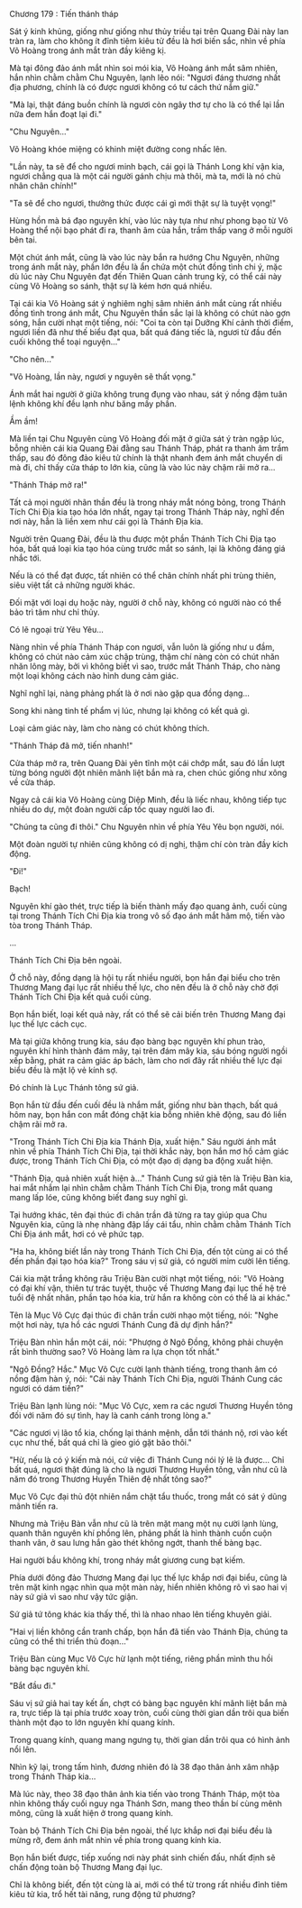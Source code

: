 




Chương 179 : Tiến thánh tháp


Sát ý kinh khủng, giống như giống như thủy triều tại trên Quang Đài này lan tràn ra, làm cho không ít đỉnh tiêm kiêu tử đều là hơi biến sắc, nhìn về phía Võ Hoàng trong ánh mắt tràn đầy kiêng kị.

Mà tại đông đảo ánh mắt nhìn soi mói kia, Võ Hoàng ánh mắt sâm nhiên, hắn nhìn chằm chằm Chu Nguyên, lạnh lẽo nói: "Ngươi đáng thương nhất địa phương, chính là có được ngươi không có tư cách thứ nắm giữ."

"Mà lại, thật đáng buồn chính là ngươi còn ngây thơ tự cho là có thể lại lần nữa đem hắn đoạt lại đi."

"Chu Nguyên..."

Võ Hoàng khóe miệng có khinh miệt đường cong nhấc lên.

"Lần này, ta sẽ để cho ngươi minh bạch, cái gọi là Thánh Long khí vận kia, ngươi chẳng qua là một cái người gánh chịu mà thôi, mà ta, mới là nó chủ nhân chân chính!"

"Ta sẽ để cho ngươi, thưởng thức được cái gì mới thật sự là tuyệt vọng!"

Hùng hồn mà bá đạo nguyên khí, vào lúc này tựa như như phong bạo từ Võ Hoàng thể nội bạo phát đi ra, thanh âm của hắn, trầm thấp vang ở mỗi người bên tai.

Một chút ánh mắt, cũng là vào lúc này bắn ra hướng Chu Nguyên, những trong ánh mắt này, phần lớn đều là ẩn chứa một chút đồng tình chi ý, mặc dù lúc này Chu Nguyên đạt đến Thiên Quan cảnh trung kỳ, có thể cái này cùng Võ Hoàng so sánh, thật sự là kém hơn quá nhiều.

Tại cái kia Võ Hoàng sát ý nghiêm nghị sâm nhiên ánh mắt cùng rất nhiều đồng tình trong ánh mắt, Chu Nguyên thần sắc lại là không có chút nào gợn sóng, hắn cười nhạt một tiếng, nói: "Coi ta còn tại Dưỡng Khí cảnh thời điểm, ngươi liền đã như thế biểu đạt qua, bất quá đáng tiếc là, ngươi từ đầu đến cuối không thể toại nguyện..."

"Cho nên..."

"Võ Hoàng, lần này, ngươi y nguyên sẽ thất vọng."

Ánh mắt hai người ở giữa không trung đụng vào nhau, sát ý nồng đậm tuân lệnh không khí đều lạnh như băng mấy phần.

Ầm ầm!

Mà liền tại Chu Nguyên cùng Võ Hoàng đối mặt ở giữa sát ý tràn ngập lúc, bỗng nhiên cái kia Quang Đài đằng sau Thánh Tháp, phát ra thanh âm trầm thấp, sau đó đông đảo kiêu tử chính là thật nhanh đem ánh mắt chuyển di mà đi, chỉ thấy cửa tháp to lớn kia, cũng là vào lúc này chậm rãi mở ra...

"Thánh Tháp mở ra!"

Tất cả mọi người nhãn thần đều là trong nháy mắt nóng bỏng, trong Thánh Tích Chi Địa kia tạo hóa lớn nhất, ngay tại trong Thánh Tháp này, nghĩ đến nơi này, hẳn là liền xem như cái gọi là Thánh Địa kia.

Người trên Quang Đài, đều là thu được một phần Thánh Tích Chi Địa tạo hóa, bất quá loại kia tạo hóa cùng trước mắt so sánh, lại là không đáng giá nhắc tới.

Nếu là có thể đạt được, tất nhiên có thể chân chính nhất phi trùng thiên, siêu việt tất cả những người khác.

Đối mặt với loại dụ hoặc này, người ở chỗ này, không có người nào có thể bảo trì tâm như chỉ thủy.

Có lẽ ngoại trừ Yêu Yêu...

Nàng nhìn về phía Thánh Tháp con ngươi, vẫn luôn là giống như u đầm, không có chút nào cảm xúc chập trùng, thậm chí nàng còn có chút nhăn nhăn lông mày, bởi vì không biết vì sao, trước mắt Thánh Tháp, cho nàng một loại không cách nào hình dung cảm giác.

Nghĩ nghĩ lại, nàng phảng phất là ở nơi nào gặp qua đồng dạng...

Song khi nàng tinh tế phẩm vị lúc, nhưng lại không có kết quả gì.

Loại cảm giác này, làm cho nàng có chút không thích.

"Thánh Tháp đã mở, tiến nhanh!"

Cửa tháp mở ra, trên Quang Đài yên tĩnh một cái chớp mắt, sau đó lần lượt từng bóng người đột nhiên mãnh liệt bắn mà ra, chen chúc giống như xông về cửa tháp.

Ngay cả cái kia Võ Hoàng cùng Diệp Minh, đều là liếc nhau, không tiếp tục nhiều do dự, một đoàn người cấp tốc quay người lao đi.

"Chúng ta cũng đi thôi." Chu Nguyên nhìn về phía Yêu Yêu bọn người, nói.

Một đoàn người tự nhiên cũng không có dị nghị, thậm chí còn tràn đầy kích động.

"Đi!"

Bạch!

Nguyên khí gào thét, trực tiếp là biến thành mấy đạo quang ảnh, cuối cùng tại trong Thánh Tích Chi Địa kia trong vô số đạo ánh mắt hâm mộ, tiến vào tòa trong Thánh Tháp.

...

Thánh Tích Chi Địa bên ngoài.

Ở chỗ này, đồng dạng là hội tụ rất nhiều người, bọn hắn đại biểu cho trên Thương Mang đại lục rất nhiều thế lực, cho nên đều là ở chỗ này chờ đợi Thánh Tích Chi Địa kết quả cuối cùng.

Bọn hắn biết, loại kết quả này, rất có thể sẽ cải biến trên Thương Mang đại lục thế lực cách cục.

Mà tại giữa không trung kia, sáu đạo bàng bạc nguyên khí phun trào, nguyên khí hình thành đám mây, tại trên đám mây kia, sáu bóng người ngồi xếp bằng, phát ra cảm giác áp bách, làm cho nơi đây rất nhiều thế lực đại biểu đều là mặt lộ vẻ kính sợ.

Đó chính là Lục Thánh tông sứ giả.

Bọn hắn từ đầu đến cuối đều là nhắm mắt, giống như bàn thạch, bất quá hôm nay, bọn hắn con mắt đóng chặt kia bỗng nhiên khẽ động, sau đó liền chậm rãi mở ra.

"Trong Thánh Tích Chi Địa kia Thánh Địa, xuất hiện." Sáu người ánh mắt nhìn về phía Thánh Tích Chi Địa, tại thời khắc này, bọn hắn mơ hồ cảm giác được, trong Thánh Tích Chi Địa, có một đạo dị dạng ba động xuất hiện.

"Thánh Địa, quả nhiên xuất hiện à..." Thánh Cung sứ giả tên là Triệu Bàn kia, hai mắt nhắm lại nhìn chằm chằm Thánh Tích Chi Địa, trong mắt quang mang lấp lóe, cũng không biết đang suy nghĩ gì.

Tại hướng khác, tên đại thúc đi chân trần đã từng ra tay giúp qua Chu Nguyên kia, cũng là nhẹ nhàng đập lấy cái tẩu, nhìn chằm chằm Thánh Tích Chi Địa ánh mắt, hơi có vẻ phức tạp.

"Ha ha, không biết lần này trong Thánh Tích Chi Địa, đến tột cùng ai có thể đến phần đại tạo hóa kia?" Trong sáu vị sứ giả, có người mỉm cười lên tiếng.

Cái kia mặt trắng không râu Triệu Bàn cười nhạt một tiếng, nói: "Võ Hoàng có đại khí vận, thiên tư trác tuyệt, thuộc về Thương Mang đại lục thế hệ trẻ tuổi đệ nhất nhân, phần tạo hóa kia, trừ hắn ra không còn có thể là ai khác."

Tên là Mục Vô Cực đại thúc đi chân trần cười nhạo một tiếng, nói: "Nghe một hơi này, tựa hồ các ngươi Thánh Cung đã dự định hắn?"

Triệu Bàn nhìn hắn một cái, nói: "Phượng ở Ngô Đồng, không phải chuyện rất bình thường sao? Võ Hoàng làm ra lựa chọn tốt nhất."

"Ngô Đồng? Hắc." Mục Vô Cực cười lạnh thành tiếng, trong thanh âm có nồng đậm hàn ý, nói: "Cái này Thánh Tích Chi Địa, người Thánh Cung các ngươi có dám tiến?"

Triệu Bàn lạnh lùng nói: "Mục Vô Cực, xem ra các ngươi Thương Huyền tông đối với năm đó sự tình, hay là canh cánh trong lòng a."

"Các ngươi vị lão tổ kia, chống lại thánh mệnh, dẫn tới thánh nộ, rơi vào kết cục như thế, bất quá chỉ là gieo gió gặt bão thôi."

"Hừ, nếu là có ý kiến mà nói, cứ việc đi Thánh Cung nói lý lẽ là được... Chỉ bất quá, ngươi thật đúng là cho là ngươi Thương Huyền tông, vẫn như cũ là năm đó trong Thương Huyền Thiên đệ nhất tông sao?"

Mục Vô Cực đại thủ đột nhiên nắm chặt tẩu thuốc, trong mắt có sát ý dũng mãnh tiến ra.

Nhưng mà Triệu Bàn vẫn như cũ là trên mặt mang một nụ cười lạnh lùng, quanh thân nguyên khí phồng lên, phảng phất là hình thành cuồn cuộn thanh vân, ở sau lưng hắn gào thét không ngớt, thanh thế bàng bạc.

Hai người bầu không khí, trong nháy mắt giương cung bạt kiếm.

Phía dưới đông đảo Thương Mang đại lục thế lực khắp nơi đại biểu, cũng là trên mặt kinh ngạc nhìn qua một màn này, hiển nhiên không rõ vì sao hai vị này sứ giả vì sao như vậy tức giận.

Sứ giả tứ tông khác kia thấy thế, thì là nhao nhao lên tiếng khuyên giải.

"Hai vị liền không cần tranh chấp, bọn hắn đã tiến vào Thánh Địa, chúng ta cũng có thể thi triển thủ đoạn..."

Triệu Bàn cùng Mục Vô Cực hừ lạnh một tiếng, riêng phần mình thu hồi bàng bạc nguyên khí.

"Bắt đầu đi."

Sáu vị sứ giả hai tay kết ấn, chợt có bàng bạc nguyên khí mãnh liệt bắn mà ra, trực tiếp là tại phía trước xoay tròn, cuối cùng thời gian dần trôi qua biến thành một đạo to lớn nguyên khí quang kính.

Trong quang kính, quang mang ngưng tụ, thời gian dần trôi qua có hình ảnh nổi lên.

Nhìn kỹ lại, trong tấm hình, đương nhiên đó là 38 đạo thân ảnh xâm nhập trong Thánh Tháp kia...

Mà lúc này, theo 38 đạo thân ảnh kia tiến vào trong Thánh Tháp, một tòa nhìn không thấy cuối nguy nga Thánh Sơn, mang theo thần bí cùng mênh mông, cũng là xuất hiện ở trong quang kính.

Toàn bộ Thánh Tích Chi Địa bên ngoài, thế lực khắp nơi đại biểu đều là mừng rỡ, đem ánh mắt nhìn về phía trong quang kính kia.

Bọn hắn biết được, tiếp xuống nơi này phát sinh chiến đấu, nhất định sẽ chấn động toàn bộ Thương Mang đại lục.

Chỉ là không biết, đến tột cùng là ai, mới có thể từ trong rất nhiều đỉnh tiêm kiêu tử kia, trổ hết tài năng, rung động tứ phương?




